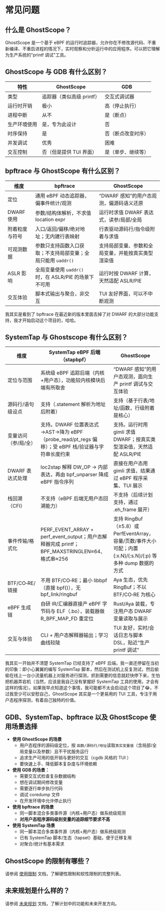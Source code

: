 # 常见问题

## 什么是 GhostScope？

GhostScope 是一个基于 eBPF 的运行时追踪器，允许你在不修改源代码、不重新编译、不重启进程的情况下，实时观察和分析运行中的应用程序。可以把它理解为生产系统的"printf 调试"工具。

## GhostScope 与 GDB 有什么区别？

| 特性 | GhostScope | GDB |
|------|------------|-----|
| 类型 | 追踪器（类似高级 printf） | 交互式调试器 |
| 运行时开销 | 极小 | 高（停止执行） |
| 进程中断 | 从不 | 是（断点） |
| 生产环境使用 | 是，专为此设计 | 否 |
| 时序保持 | 是 | 否（断点改变时序） |
| 并发调试 | 优秀 | 困难 |
| 交互控制 | 否（但是提供 TUI 界面） | 是（单步、继续等） |

## bpftrace 与 GhostScope 有什么区别？

| 维度 | bpftrace | GhostScope |
|---|---|---|
| 定位 | 通用 eBPF 动态追踪器，偏事件统计/观测 | “DWARF 感知”的用户态观测，偏源码语义还原 |
| DWARF 使用 | 参数/结构体解析，不求值 location expr | 运行时求值 DWARF 表达式，读参/局部/全局 |
| 附着粒度与符号 | 入口/返回/偏移/绝对地址；无内建行表映射 | 行表驱动源码行/指令级附着与求值 |
| 可观测数据 | 参数只支持函数入口获取；不支持局部变量；全局只能用 `uaddr()` | 支持局部变量、参数和全局变量，并能按真实类型渲染值 |
| ASLR 影响 | 全局变量使用 `uaddr()` 时，在 ASLR/PIE 的场景下不可用  | 运行时按 DWARF 计算，天然适配 ASLR/PIE |
| 交互体验 | 脚本式输出与聚合，非交互 | TUI 友好界面，可以不中断观测 |

我其实是看到了 bpftrace 在最近新的版本里面去掉了对 DWARF 的大部分功能支持，我才开始启动这个项目的，哈哈。

## SystemTap 与 Ghostscope 有什么区别？
| 维度 | SystemTap eBPF 后端（stapbpf） | GhostScope |
|---|---|---|
| 定位与范围 | 系统级 eBPF 追踪后端（内核+用户态），功能较内核模块后端有所取舍 | “DWARF 感知”的用户态观测，面向生产 printf 调试与交互体验 |
| 源码行/语句级设点 | 支持（.statement 解析为地址后附着） | 支持（基于行表/地址/函数，行级附着是核心） |
| 变量访问（参/局/全） | 支持。DWARF 位置表达式→AST→降为 eBPF（probe_read/pt_regs 偏移）；受 eBPF 栈/验证器与字符串长度约束 | 支持。运行时用 gimli 求值 DWARF；按真实类型渲染值，天然适配 ASLR/PIE |
| DWARF 表达式处理 | loc2stap 解释 DW_OP → 内部表达，再由 bpf_unparser 降成 eBPF 指令序列 | 直接在用户态用 gimli 求值，结果通过 eBPF 程序采集、TUI 展示 |
| 栈回溯（CFI） | 不支持（eBPF 后端无用户态回溯能力） | 不支持（后续计划支持，通过 .eh_frame 展开） |
| 事件传输/格式化 | PERF_EVENT_ARRAY + perf_event_output；用户态解释器完成 printf；BPF_MAXSTRINGLEN≈64、格式串≈256 | 支持 RingBuf（≥5.8）或 PerfEventArray，容量/页数/事件大小可配；内置 {:x.N}/{:s.N}/{:p} 等多种 dump 数据的方式 |
| BTF/CO‑RE/链接 | 不用 BTF/CO‑RE；最小 libbpf（直接 bpf()），无 bpf_link/ringbuf | Aya 生态，优先 RingBuf；不以 BTF/CO‑RE 为核心 |
| eBPF 生成链 | 自研 IR/汇编器直接产 eBPF 字节码与 ELF（.bo），装载器做 R_BPF_MAP_FD 重定位 | Rust/Aya 装载，专注用户态 DWARF 变量读取与展示 |
| 交互与体验 | CLI + 用户态解释器输出；学习曲线较陡 | TUI 友好，实时/会话日志与脚本 DSL，贴近“生产 printf 调试” |

我其实一开始并不清楚 SystemTap 已经支持了 eBPF 后端，我一直还停留在当初的印象：即小心翼翼的编写 SystemTap 脚本，然后在测试机上反复测试，然后偷偷在线上一台小流量机器上对服务进行探测，抓到需要的信息就赶快停下来，生怕把机器弄宕机（当然，应该是我自己没有掌握好 SystemTap 工具的使用，才会有这样的情况）。如果我早点知道这个事情，我可能都不太会启动这个项目了😂，不过我至少可以安慰自己，GhostScope 其实是一个更易用的 TUI 工具，专注于用户态程序探测，有着自己独特的价值。

## GDB、SystemTap、bpftrace 以及 GhostScope 使用场景选择
- **使用 GhostScope 的场景**
    - 用户态程序的源码级定位，按 `函数/源码行/地址`读取`真实变量值`（含局部/全局变量以及参数）且不干扰服务运行
    - 追求生产可用的低开销与更好的交互（cgdb 风格的 TUI ）
    - 要快速上手、降低脚本复杂度与环境依赖
- **使用 GDB 的场景：**
    - 需要交互式检查复杂数据结构
    - 想在调试期间修改变量
    - 需要逐行单步执行代码
    - 调试 coredump 文件
    - 在开发环境中允许停止执行
- **使用 bpftrace 的场景**
    - 同一脚本混合多类事件源（内核+用户态）做系统级观测
    - **对用户态程序源码级别变量的追踪细节要求不高**
- **使用 SystemTap 场景**
    - 同一脚本混合多类事件源（内核+用户态）做系统级观测
    - 已有 SystemTap 脚本/生态（tapset）基础，便于迁移复用
    - 对聚合/统计有基本需求

## GhostScope 的限制有哪些？

请参阅 [使用限制](limitations.md) 文档，了解硬性限制和软性限制的完整列表。

## 未来规划是什么样的？

请参阅 [未来规划](roadmap.md) 文档，了解计划中的功能和未来开发方向。
